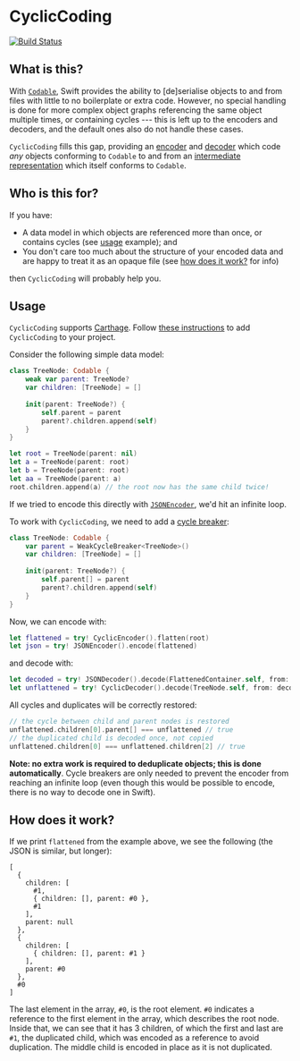 # CyclicCoding

[![Build Status](https://travis-ci.com/greg/CyclicCoding.svg?token=j2mxyGDSpdggCDnpjKs3&branch=master)](https://travis-ci.com/greg/CyclicCoding)

## What is this?

With [`Codable`](https://developer.apple.com/documentation/swift/codable), Swift provides the ability to [de]serialise objects to and from files with little to no boilerplate or extra code.
However, no special handling is done for more complex object graphs referencing the same object multiple times, or containing cycles --- this is left up to the encoders and decoders, and the default ones also do not handle these cases.

`CyclicCoding` fills this gap, providing an [encoder](CyclicCoding/CyclicEncoder.swift) and [decoder](CyclicCoding/CyclicDecoder.swift) which code _any_ objects conforming to `Codable` to and from an [intermediate representation](CyclicCoding/Primitive.swift) which itself conforms to `Codable`.

## Who is this for?

If you have:

- A data model in which objects are referenced more than once, or contains cycles (see [usage](#usage) example); and
- You don't care too much about the structure of your encoded data and are happy to treat it as an opaque file (see [how does it work?](#how-does-it-work) for info)

then `CyclicCoding` will probably help you.

## Usage

`CyclicCoding` supports [Carthage](https://github.com/Carthage/Carthage). Follow [these instructions](https://github.com/Carthage/Carthage#adding-frameworks-to-an-application) to add `CyclicCoding` to your project.

Consider the following simple data model:

```swift
class TreeNode: Codable {
    weak var parent: TreeNode?
    var children: [TreeNode] = []
    
    init(parent: TreeNode?) {
        self.parent = parent
        parent?.children.append(self)
    }
}

let root = TreeNode(parent: nil)
let a = TreeNode(parent: root)
let b = TreeNode(parent: root)
let aa = TreeNode(parent: a)
root.children.append(a) // the root now has the same child twice!
```

If we tried to encode this directly with [`JSONEncoder`](https://developer.apple.com/documentation/foundation/jsonencoder), we'd hit an infinite loop.

To work with `CyclicCoding`, we need to add a [cycle breaker](CyclicCoding/CycleBreaker.swift):

```swift
class TreeNode: Codable {
    var parent = WeakCycleBreaker<TreeNode>()
    var children: [TreeNode] = []
    
    init(parent: TreeNode?) {
        self.parent[] = parent
        parent?.children.append(self)
    }
}
```

Now, we can encode with:

```swift
let flattened = try! CyclicEncoder().flatten(root)
let json = try! JSONEncoder().encode(flattened)
```

and decode with:

```swift
let decoded = try! JSONDecoder().decode(FlattenedContainer.self, from: json)
let unflattened = try! CyclicDecoder().decode(TreeNode.self, from: decoded)
```

All cycles and duplicates will be correctly restored:

```swift
// the cycle between child and parent nodes is restored
unflattened.children[0].parent[] === unflattened // true
// the duplicated child is decoded once, not copied
unflattened.children[0] === unflattened.children[2] // true
```

**Note: no extra work is required to deduplicate objects; this is done automatically**. Cycle breakers are only needed to prevent the encoder from reaching an infinite loop (even though this would be possible to encode, there is no way to decode one in Swift).

## How does it work?

If we print `flattened` from the example above, we see the following (the JSON is similar, but longer):

```
[
  {
    children: [
      #1,
      { children: [], parent: #0 },
      #1
    ],
    parent: null
  },
  {
    children: [
      { children: [], parent: #1 }
    ],
    parent: #0
  },
  #0
]
```

The last element in the array, `#0`, is the root element. `#0` indicates a reference to the first element in the array, which describes the root node.
Inside that, we can see that it has 3 children, of which the first and last are `#1`, the duplicated child, which was encoded as a reference to avoid duplication. The middle child is encoded in place as it is not duplicated.

